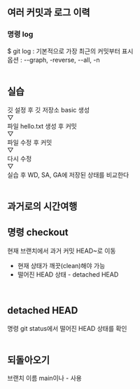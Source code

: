 ## 여러 커밋과 로그 이력

### 명령 log
$ git log : 기본적으로 가장 최근의 커밋부터 표시<br>
옵션 : --graph, -reverse, --all, -n<br>
<br>

## 실습
깃 설정 후 깃 저장소 basic 생성<br>
             ▽<br>
파일 hello.txt 생성 후 커밋<br>
             ▽<br>
파일 수정 후 커밋<br>
             ▽<br>
다시 수정<br>
             ▽<br>
실습 후 WD, SA, GA에 저장된 상태를 비교한다<br>
<br>

## 과거로의 시간여행

## 명령 checkout
현재 브랜치에서 과거 커밋 HEAD~로 이동<br>
* 현재 상태가 깨끗(clean)해야 가능<br>
* 떨어진 HEAD 상태 - detached HEAD<br>
<br>

## detached HEAD
명령 git status에서 떨어진 HEAD 상태를 확인<br>
<br>

## 되돌아오기
브랜치 이름 main이나 - 사용<br>
<br>

  
